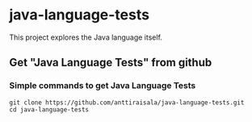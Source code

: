 # java-language-tests
This project explores the Java language itself.

## Get "Java Language Tests" from github

### Simple commands to get Java Language Tests

    git clone https://github.com/anttiraisala/java-language-tests.git
    cd java-language-tests
